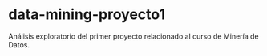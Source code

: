 # data-mining-proyecto1
Análisis exploratorio del primer proyecto relacionado al curso de Minería de Datos.
